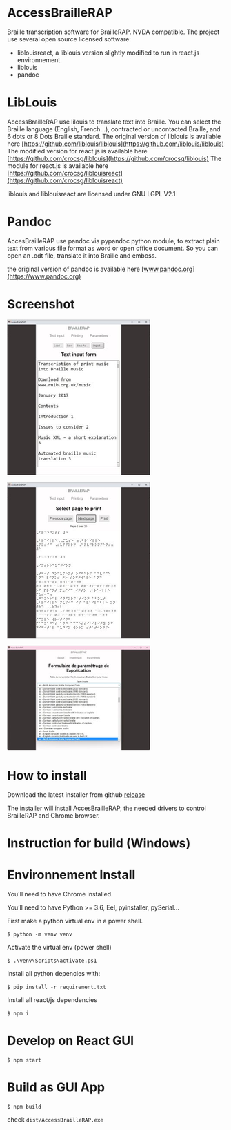 # AccessBrailleRAP
Braille transcription software for BrailleRAP. NVDA compatible.
The project use several open source licensed software:
- liblouisreact, a liblouis version slightly modified to run in react.js environnement.
- liblouis 
- pandoc

LibLouis
========
AccessBrailleRAP use lilouis to translate text into Braille. You can select the Braille language (English, French...), contracted or uncontacted Braille, and 6 dots or 8 Dots Braille standard.
The original version of liblouis is available here [https://github.com/liblouis/liblouis](https://github.com/liblouis/liblouis)
The modified version for react.js is available here [https://github.com/crocsg/liblouis](https://github.com/crocsg/liblouis)
The module for react.js is available here [https://github.com/crocsg/liblouisreact](https://github.com/crocsg/liblouisreact)

liblouis and liblouisreact are licensed under GNU LGPL V2.1

Pandoc
======
AccesBrailleRAP use pandoc via pypandoc python module, to extract plain text from various file format as word or open office document. So you can open an .odt file, translate it into Braille and emboss.

the original version of pandoc is available here [www.pandoc.org](https://www.pandoc.org)

# Screenshot

![](./screenshot.jpg)

![](./screenshot1.jpg)

![](./screenshot2.jpg)

# How to install
Download the latest installer from github [release](https://github.com/braillerap/AccessBrailleRAP/releases)

The installer will install AccesBrailleRAP, the needed drivers to control BrailleRAP and Chrome browser.

# Instruction for build (Windows)

Environnement Install
=====================

You'll need to have Chrome  installed.

You’ll need to have Python >= 3.6, Eel, pyinstaller, pySerial...


First make a python virtual env in a power shell.
```
$ python -m venv venv 
```

Activate the virtual env (power shell)
```
$ .\venv\Scripts\activate.ps1  
```

Install all python depencies with:
```
$ pip install -r requirement.txt 
```

Install all react/js dependencies
```
$ npm i
```

Develop on React GUI
====================

```
$ npm start
```

Build as GUI App
================

```
$ npm build
```

check `dist/AccessBrailleRAP.exe`


